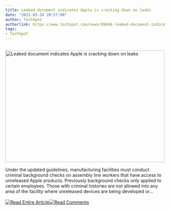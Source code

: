 ```yaml
---
title: Leaked document indicates Apple is cracking down on leaks
date: "2021-03-24 20:57:00"
author: TechSpot
authorlink: https://www.techspot.com/news/89044-leaked-document-indicates-apple-cracking-down-leaks.html
tags:
- TechSpot
---
```

<a href="https://www.techspot.com/news/89044-leaked-document-indicates-apple-cracking-down-leaks.html" target="_blank"><img src="https://static.techspot.com/images2/news/ts3_thumbs/2014/11/2014-11-20-ts3_thumbs028.jpg" width="500" height="350" style="padding: 15px 0" title="Leaked document indicates Apple is cracking down on leaks" /></a><br />Under the updated guidelines, manufacturing facilities must conduct criminal background checks on assembly line workers that have access to unreleased Apple products. Previously background checks only applied to certain employees. Those with criminal histories are not allowed into any area of the facility where unreleased devices are being developed or...<br /><br /><a href="https://www.techspot.com/news/89044-leaked-document-indicates-apple-cracking-down-leaks.html"><img src="https://static.techspot.com/images/rss/rss_buttons_01.png" border="0" alt="Read Entire Article" /></a><a href="https://www.techspot.com/news/89044-leaked-document-indicates-apple-cracking-down-leaks.html#comments"><img src="https://static.techspot.com/images/rss/rss_buttons_02.png" border="0" alt="Read Comments" /></a><br /><br />
